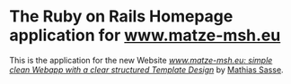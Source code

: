 # The Ruby on Rails Homepage application for www.matze-msh.eu

This is the application for the new Website 
[*www.matze-msh.eu: simple clean Webapp with a clear structured Template Design*](http://www.matze-msh.eu/) 
by [Mathias Sasse](http://www.matze-msh.eu/).

